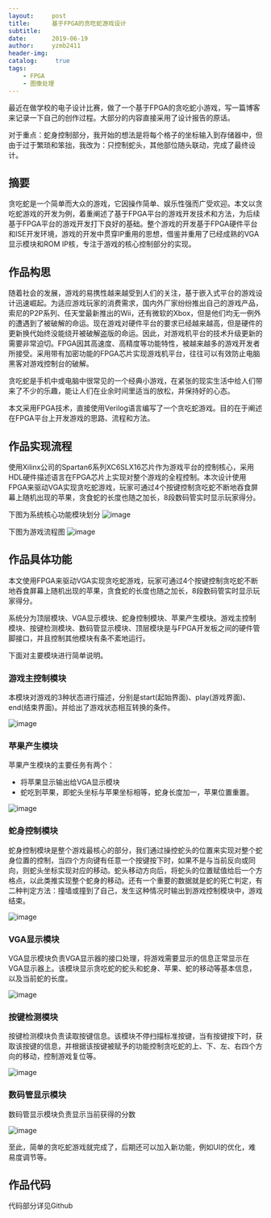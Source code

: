 ```yaml
---
layout:     post
title:      基于FPGA的贪吃蛇游戏设计
subtitle:   
date:       2019-06-19
author:     yzmb2411
header-img: 
catalog: 	 true
tags:
    - FPGA
    - 图像处理  
---
```


最近在做学校的电子设计比赛，做了一个基于FPGA的贪吃蛇小游戏，写一篇博客来记录一下自己的创作过程。大部分的内容直接采用了设计报告的原话。

对于重点：蛇身控制部分，我开始的想法是将每个格子的坐标输入到存储器中，但由于过于繁琐和笨拙，我改为：只控制蛇头，其他部位随头联动，完成了最终设计。

##  摘要 
贪吃蛇是一个简单而大众的游戏，它因操作简单、娱乐性强而广受欢迎。本文以贪吃蛇游戏的开发为例，着重阐述了基于FPGA平台的游戏开发技术和方法，为后续基于FPGA平台的游戏开发打下良好的基础。整个游戏的开发基于FPGA硬件平台和ISE开发环境，游戏的开发中贯穿IP重用的思想，借鉴并重用了已经成熟的VGA显示模块和ROM IP核，专注于游戏的核心控制部分的实现。

## 作品构思

随着社会的发展，游戏的易携性越来越受到人们的关注，基于嵌入式平台的游戏设计迅速崛起。为适应游戏玩家的消费需求，国内外厂家纷纷推出自己的游戏产品，索尼的P2P系列、任天堂最新推出的Wii，还有微软的Xbox，但是他们均无一例外的遭遇到了被破解的命运。现在游戏对硬件平台的要求已经越来越高，但是硬件的更新换代始终没能绕开被破解盗版的命运。因此，对游戏机平台的技术升级更新的需要非常迫切。FPGA因其高速度、高精度等功能特性，被越来越多的游戏开发者所接受。采用带有加密功能的FPGA芯片实现游戏机平台，往往可以有效防止电脑黑客对游戏控制台的破解。

贪吃蛇是手机中或电脑中很常见的一个经典小游戏，在紧张的现实生活中给人们带来了不少的乐趣，能让人们在业余时间里适当的放松，并保持好的心态。   

本文采用FPGA技术，直接使用Verilog语言编写了一个贪吃蛇游戏。目的在于阐述在FPGA平台上开发游戏的思路、流程和方法。

## 作品实现流程

使用Xilinx公司的Spartan6系列XC6SLX16芯片作为游戏平台的控制核心，采用HDL硬件描述语言在FPGA芯片上实现对整个游戏的全程控制。本次设计使用FPGA来驱动VGA实现贪吃蛇游戏，玩家可通过4个按键控制贪吃蛇不断地吞食屏幕上随机出现的苹果，贪食蛇的长度也随之加长，8段数码管实时显示玩家得分。 

下图为系统核心功能模块划分
![image](https://wx2.sinaimg.cn/mw1024/ab20a024gy1g45798a2dbj20ho07lglq.jpg)

下图为游戏流程图
![image](https://wx4.sinaimg.cn/mw1024/ab20a024gy1g45798ctpnj20he0g8aap.jpg)

## 作品具体功能

本文使用FPGA来驱动VGA实现贪吃蛇游戏，玩家可通过4个按键控制贪吃蛇不断地吞食屏幕上随机出现的苹果，贪食蛇的长度也随之加长，8段数码管实时显示玩家得分。

系统分为顶层模块、VGA显示模块、蛇身控制模块、苹果产生模块。游戏主控制模块、按键检测模块、数码管显示模块、顶层模块是与FPGA开发板之间的硬件管脚接口，并且控制其他模块有条不紊地运行。

下面对主要模块进行简单说明。

### 游戏主控制模块 
本模块对游戏的3种状态进行描述，分别是start(起始界面)、play(游戏界面)、end(结束界面)。并给出了游戏状态相互转换的条件。

![image](https://wxt.sinaimg.cn/mw1024/ab20a024ly1g458s55rzaj20bl09pmxl.jpg?tags=%5B%5D)

### 苹果产生模块 
苹果产生模块的主要任务有两个：
 - 将苹果显示输出给VGA显示模块
 - 蛇吃到苹果，即蛇头坐标与苹果坐标相等，蛇身长度加一，苹果位置重置。
 
![image](https://wx1.sinaimg.cn/mw1024/ab20a024ly1g458s57o8oj20fh09hwf7.jpg)

### 蛇身控制模块 

蛇身控制模块是整个游戏最核心的部分，我们通过操控蛇头的位置来实现对整个蛇身位置的控制，当四个方向键有任意一个按键按下时，如果不是与当前反向或同向，则蛇头坐标实现对应的移动。蛇头移动方向后，将蛇头的位置赋值给后一个方格点，以此类推实现整个蛇身的移动。还有一个重要的数据就是蛇的死亡判定，有二种判定方法：撞墙或撞到了自己，发生这种情况时输出到游戏控制模块中，游戏结束。

![image](https://wx2.sinaimg.cn/mw1024/ab20a024ly1g458s5aoedj20fd0but9v.jpg)

### VGA显示模块 

VGA显示模块负责VGA显示器的接口处理，将游戏需要显示的信息正常显示在VGA显示器上。该模块显示贪吃蛇的蛇头和蛇身、苹果、蛇的移动等基本信息，以及当前蛇的长度。

![image](https://wx1.sinaimg.cn/mw1024/ab20a024ly1g458s564c1j20dv09rdgj.jpg)

### 按键检测模块 

按键检测模块负责读取按键信息。该模块不停扫描标准按键，当有按键按下时，获取该按键的信息，并根据该按键被赋予的功能控制贪吃蛇的上、下、左、右四个方向的移动，控制游戏复位等。

![image](https://wx2.sinaimg.cn/mw1024/ab20a024ly1g458s567k7j20fz0c8t9f.jpg)

### 数码管显示模块 

数码管显示模块负责显示当前获得的分数

![image](https://wx1.sinaimg.cn/mw1024/ab20a024ly1g458s57c9sj20is06vt96.jpg)

至此，简单的贪吃蛇游戏就完成了，后期还可以加入新功能，例如UI的优化，难易度调节等。 

## 作品代码
代码部分详见Github